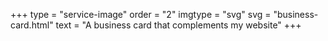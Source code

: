 +++
type = "service-image"
order = "2"
imgtype = "svg"
svg = "business-card.html"
text = "A business card that complements my website"
+++
